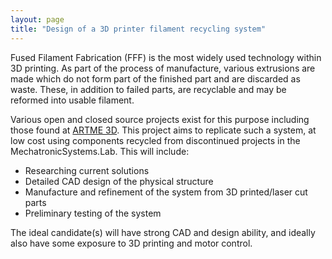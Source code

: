 ```yaml
---
layout: page
title: "Design of a 3D printer filament recycling system"
---
```


Fused Filament Fabrication (FFF)  is the most widely used technology within 3D printing. As part of the process of manufacture, various extrusions are made which do not form part of the finished part and are discarded as waste. These, in addition to failed parts, are recyclable and may be reformed into usable filament.

Various open and closed source projects exist for this purpose including those found at [ARTME 3D](https://artme-3d.shop/). This project aims to replicate such a system, at low cost using components recycled from discontinued projects in the MechatronicSystems.Lab. This will include:

- Researching current solutions
- Detailed CAD design of the physical structure
- Manufacture and refinement of the system from 3D printed/laser cut parts
- Preliminary testing of the system

The ideal candidate(s) will have strong CAD and design ability, and ideally also have some exposure to 3D printing and motor control.
